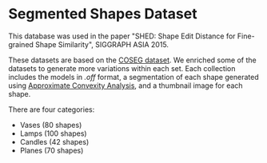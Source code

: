 # Segmented Shapes Dataset

This database was used in the paper "SHED: Shape Edit Distance for Fine-grained Shape Similarity", SIGGRAPH ASIA 2015.

These datasets are based on the [COSEG dataset](http://irc.cs.sdu.edu.cn/~yunhai/public_html/ssl/ssd.htm).
We enriched some of the datasets to generate more variations within each set.
Each collection includes the models in *.off* format, a segmentation of each shape generated using [Approximate Convexity Analysis](http://www.cs.tau.ac.il/~noafish/wcseg/), and a thumbnail image for each shape.

There are four categories:
- Vases (80 shapes)
- Lamps (100 shapes)
- Candles (42 shapes)
- Planes (70 shapes)
